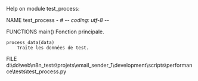 Help on module test_process:

NAME
    test_process - # -*- coding: utf-8 -*-

FUNCTIONS
    main()
        Fonction principale.

    process_data(data)
        Traite les données de test.

FILE
    d:\do\web\n8n_tests\projets\email_sender_1\development\scripts\performance\tests\test_process.py


